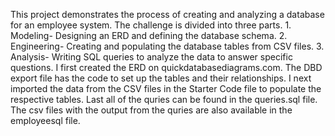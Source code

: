 This project demonstrates the process of creating and analyzing a database for an employee system. The challenge is 
divided into three parts. 1. Modeling- Designing an ERD and defining the database schema. 2. Engineering- Creating and
populating the database tables from CSV files. 3. Analysis- Writing SQL queries to analyze the data to answer 
specific questions. I first created the ERD on quickdatabasediagrams.com. The DBD export file has the code to set
up the tables and their relationships. I next imported the data from the CSV files in the Starter Code file to populate
the respective tables. Last all of the quries can be found in the queries.sql file. The csv files with the output from 
the quries are also available in the employeesql file. 
